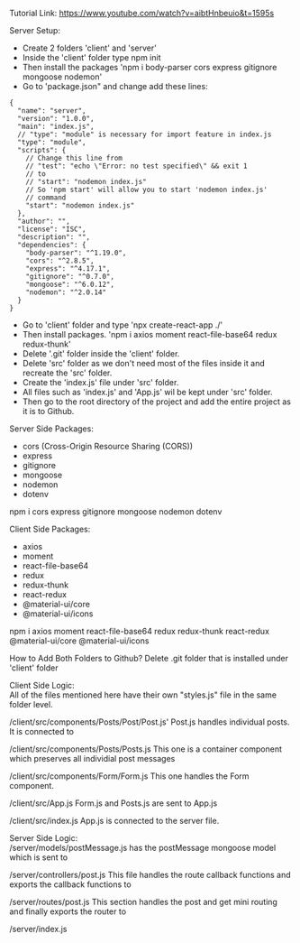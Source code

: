 Tutorial Link:
https://www.youtube.com/watch?v=aibtHnbeuio&t=1595s

Server Setup:
- Create 2 folders 'client' and 'server'
- Inside the 'client' folder type npm init
- Then install the packages 'npm i body-parser cors express gitignore mongoose nodemon'
- Go to 'package.json" and change add these lines:

```
{
  "name": "server",
  "version": "1.0.0",
  "main": "index.js",
  // "type": "module" is necessary for import feature in index.js 
  "type": "module",
  "scripts": {
    // Change this line from
    // "test": "echo \"Error: no test specified\" && exit 1
    // to
    // "start": "nodemon index.js"
    // So 'npm start' will allow you to start 'nodemon index.js'
    // command
    "start": "nodemon index.js"
  },
  "author": "",
  "license": "ISC",
  "description": "",
  "dependencies": {
    "body-parser": "^1.19.0",
    "cors": "^2.8.5",
    "express": "^4.17.1",
    "gitignore": "^0.7.0",
    "mongoose": "^6.0.12",
    "nodemon": "^2.0.14"
  }
}
```
- Go to 'client' folder and type 'npx create-react-app ./'
- Then install packages. 'npm i axios moment react-file-base64 redux redux-thunk'
- Delete '.git' folder inside the 'client' folder.
- Delete 'src' folder as we don't need most of the files inside it and recreate the 'src' folder.
- Create the 'index.js' file under 'src' folder.
- All files such as 'index.js' and 'App.js' wil be kept under 'src' folder.
- Then go to the root directory of the project and add the entire project as it is to Github.

Server Side Packages:
- cors (Cross-Origin Resource Sharing (CORS))
- express
- gitignore
- mongoose
- nodemon
- dotenv

npm i cors express gitignore mongoose nodemon dotenv

Client Side Packages:
- axios
- moment
- react-file-base64
- redux
- redux-thunk
- react-redux
- @material-ui/core
- @material-ui/icons

npm i axios moment react-file-base64 redux redux-thunk react-redux @material-ui/core @material-ui/icons

How to Add Both Folders to Github?
Delete .git folder that is installed under 'client' folder

Client Side Logic:  
All of the files mentioned here have their own "styles.js" file in the same folder level.

/client/src/components/Posts/Post/Post.js'
Post.js handles individual posts. It is connected to

/client/src/components/Posts/Posts.js
This one is a container component which preserves all individial post messages

/client/src/components/Form/Form.js
This one handles the Form component.

/client/src/App.js
Form.js and Posts.js are sent to App.js

/client/src/index.js
App.js is connected to the server file.



Server Side Logic:  
/server/models/postMessage.js
has the postMessage mongoose model which is sent to

/server/controllers/post.js
This file handles the route callback functions and exports the callback functions to

/server/routes/post.js
This section handles the post and get mini routing and finally exports the router to

/server/index.js
